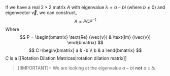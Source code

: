 If we have a real $2 \times 2$ matrix $A$ with eigenvalue $\lambda = a - bi$ (where $b \neq 0$) and eigenvector $\vec{v}$, we can construct, 
$$
A = PCP^{-1}
$$
Where 
$$
P = 
\begin{bmatrix} \text{Re} (\vec{v}) & \text{Im} (\vec{v}) \end{bmatrix} 
$$
$$
C=\begin{bmatrix} a & -b \\ b & a \end{bmatrix} 
$$
$C$ is a [[Rotation Dilation Matrices|rotation dilation matrix]]
> [!IMPORTANT]+
> We are looking at the eigenvalue $a - bi$ **not** $a \pm bi$
